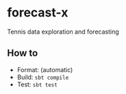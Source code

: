 # forecast-x
Tennis data exploration and forecasting

## How to
* Format: (automatic)
* Build: `sbt compile`
* Test: `sbt test`

